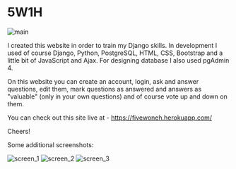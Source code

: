 # 5W1H

![main](https://user-images.githubusercontent.com/59567076/84619874-b15b3380-aed6-11ea-8357-f5568ec3f42a.jpg)

I created this website in order to train my Django skills. In development I used of course Django, Python, PostgreSQL, HTML, CSS, Bootstrap and a little bit of JavaScript and Ajax. For designing database I also used pgAdmin 4.

On this website you can create an account, login, ask and answer questions, edit them, mark questions as answered and answers as "valuable" (only in your own questions) and of course vote up and down on them.

You can check out this site live at - https://fivewoneh.herokuapp.com/

Cheers!

Some additional screenshots:

![screen_1](https://user-images.githubusercontent.com/59567076/84619876-b28c6080-aed6-11ea-99ce-7050f134cafb.jpg)
![screen_2](https://user-images.githubusercontent.com/59567076/84619877-b324f700-aed6-11ea-8e6b-02abf352304c.jpg)
![screen_3](https://user-images.githubusercontent.com/59567076/84619879-b324f700-aed6-11ea-9135-4b84e6a088e0.jpg)
